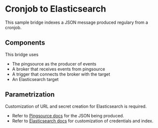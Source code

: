 # Cronjob to Elasticsearch

This sample bridge indexes a JSON message produced regulary from a cronjob.

## Components

This bridge uses

- The pingsource as the producer of events
- A broker that receives events from pingsource
- A trigger that connects the broker with the target
- An Elasticsearch target

## Parametrization

Customization of URL and secret creation for Elasticsearch is required.

- Refer to [Pingsource docs](https://github.com/knative/docs/tree/master/docs/eventing/samples/ping-source) for the JSON being produced.
- Refer to [Elasticsearch docs](../../docs/targets/elasticsearch.md) for customization of credentials and index.
